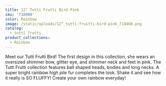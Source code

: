 ```yaml
---
title: 12" Tutti Frutti Bird Pink
sku: '718408'
color: Rainbow
image: /static/uploads/12”_tutti-fruitti-bird-pink_718408.png
catalog:
  - tutti frutti
product_collections:
  - Rainbow
---
```

Meet our Tutti Frutti Bird! The first design in this collection, she wears an oversized shimmer bow, glitter eye, and shimmer neck and feet in pink. The Tutti Frutti collection features ball shaped heads, bodies and long necks. A super bright rainbow high pile fur completes the look. Shake it and see how it really is SO FLUFFY! Create your own rainbow everyday!
